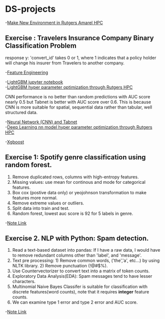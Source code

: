 # DS-projects

 -[Make New Environment in Rutgers Amarel HPC ](set_environment)

## Exercise : Travelers Insurance Company Binary Classification Problem
response y: 'convert_id' takes 0 or 1, where 1 indicates that a policy holder will change his insurer from Travelers to another company. 

-[Feature Engineering](trav/data_engineering.ipynb)      

-[LightGBM jupyter notebook](set_environment)            
-[LightGBM hyper parameter optimization through Rutgers HPC](trav/amarel/lightgbm_param_opt.txt)      

CNN performance is no better than random predictions with AUC score nearly 0.5 but Tabnet is better with AUC score over 0.6. This is because CNN is more suitable for spatial, sequential data
rather than tabular, well structured data. 

-[Neural Network (CNN) and Tabnet](trav/trav_neural_network.ipynb)           
-[Deep Learning nn model hyper parameter optimization through Rutgers HPC](trav/amarel/nn_param_opt)          

-[Xgboost](set_environment)             


## Exercise 1: Spotify genre classification using random forest.
  1. Remove duplicated rows, columns with high-entropy features.
  2. Missing values: use mean for continous and mode for categorical features.
  3. Box cox (postive data only) or yeojohnson transformation to make features more normal.
  4. Remove extreme values or outliers.
  5. Split data into train and test.
  6. Random forest, lowest auc score is 92 for 5 labels in genre.

 -[Note Link](cl20813_SPOTIFY_GENRE.ipynb)


## Exercise 2. NLP with Python: Spam detection.

  1. Read a text-based dataset into pandas: If I have a raw data, I would have to remove redundant columns other than 'label', and 'message'.
  2. Text pre processing: 1) Remove common words, ('the','a', etc...) by using NLTK library. 2) Remove punctuation (!@#$%).
  3. Use Countervectorizer to convert text into a matrix of token counts.
  4. Exploratory Data Analysis(EDA): Spam messages tend to have lesser characters.
  5. Multinomial Naive Bayes Classifer is suitable for classification with discrete features(word counts), note that it requires **integer** feature counts.
  6. We can examine type 1 error and type 2 error and AUC score.

 -[Note Link](NLP_exercise_scam_detector/NLP_exercise_scam_detector.ipynb)

